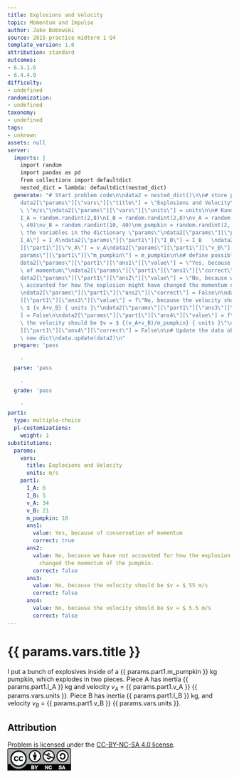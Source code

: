 ```yaml
---
title: Explosions and Velocity
topic: Momentum and Impulse
author: Jake Bobowski
source: 2015 practice midterm 1 Q4
template_version: 1.0
attribution: standard
outcomes:
- 6.5.1.6
- 6.4.4.0
difficulty:
- undefined
randomization:
- undefined
taxonomy:
- undefined
tags:
- unknown
assets: null
server:
  imports: |
    import random
    import pandas as pd
    from collections import defaultdict
    nested_dict = lambda: defaultdict(nested_dict)
  generate: "# Start problem code\n\ndata2 = nested_dict()\n\n# store phrases etc\n\
    data2[\"params\"][\"vars\"][\"title\"] = \"Explosions and Velocity\"\nunits =\
    \ \"m/s\"\ndata2[\"params\"][\"vars\"][\"units\"] = units\n\n# Randomize Variables\n\
    I_A = random.randint(2,8)\nI_B = random.randint(2,8)\nv_A = random.randint(10,\
    \ 40)\nv_B = random.randint(10, 40)\nm_pumpkin = random.randint(2, 10)\n\n# store\
    \ the variables in the dictionary \"params\"\ndata2[\"params\"][\"part1\"][\"\
    I_A\"] = I_A\ndata2[\"params\"][\"part1\"][\"I_B\"] = I_B   \ndata2[\"params\"\
    ][\"part1\"][\"v_A\"] = v_A\ndata2[\"params\"][\"part1\"][\"v_B\"] = v_B\ndata2[\"\
    params\"][\"part1\"][\"m_pumpkin\"] = m_pumpkin\n\n# define possible answers\n\
    data2[\"params\"][\"part1\"][\"ans1\"][\"value\"] = \"Yes, because of conservation\
    \ of momentum\"\ndata2[\"params\"][\"part1\"][\"ans1\"][\"correct\"] = True\n\n\
    data2[\"params\"][\"part1\"][\"ans2\"][\"value\"] = \"No, because we have not\
    \ accounted for how the explosion might have changed the momentum of the pumpkin.\"\
    \ndata2[\"params\"][\"part1\"][\"ans2\"][\"correct\"] = False\n\ndata2[\"params\"\
    ][\"part1\"][\"ans3\"][\"value\"] = f\"No, because the velocity should be $v =\
    \ $ {v_A+v_B} { units }\"\ndata2[\"params\"][\"part1\"][\"ans3\"][\"correct\"\
    ] = False\n\ndata2[\"params\"][\"part1\"][\"ans4\"][\"value\"] = f\"No, because\
    \ the velocity should be $v = $ {(v_A+v_B)/m_pumpkin} { units }\"\ndata2[\"params\"\
    ][\"part1\"][\"ans4\"][\"correct\"] = False\n\n# Update the data object with a\
    \ new dict\ndata.update(data2)\n"
  prepare: 'pass

    '
  parse: 'pass

    '
  grade: 'pass

    '
part1:
  type: multiple-choice
  pl-customizations:
    weight: 1
substitutions:
  params:
    vars:
      title: Explosions and Velocity
      units: m/s
    part1:
      I_A: 6
      I_B: 5
      v_A: 34
      v_B: 21
      m_pumpkin: 10
      ans1:
        value: Yes, because of conservation of momentum
        correct: true
      ans2:
        value: No, because we have not accounted for how the explosion might have
          changed the momentum of the pumpkin.
        correct: false
      ans3:
        value: No, because the velocity should be $v = $ 55 m/s
        correct: false
      ans4:
        value: No, because the velocity should be $v = $ 5.5 m/s
        correct: false
---
```

# {{ params.vars.title }}
I put a bunch of explosives inside of a {{ params.part1.m_pumpkin }} kg pumpkin, which explodes in two pieces.
Piece A has inertia {{ params.part1.I_A }} kg and velocity $v_A$ = {{ params.part1.v_A }} {{ params.vars.units }}.
Piece B has inertia {{ params.part1.I_B }} kg, and velocity $v_B$ = {{ params.part1.v_B }} {{ params.vars.units }}.

## Attribution

Problem is licensed under the [CC-BY-NC-SA 4.0 license](https://creativecommons.org/licenses/by-nc-sa/4.0/).
![The Creative Commons 4.0 license requiring attribution-BY, non-commercial-NC, and share-alike-SA license.](https://raw.githubusercontent.com/firasm/bits/master/by-nc-sa.png)